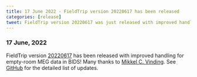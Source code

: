 ```yaml
---
title: 17 June 2022 - FieldTrip version 20220617 has been released
categories: [release]
tweet: FieldTrip version 20220617 was just released with improved handling for empty-room MEG data in BIDS thanks to @mc_vinding. See http://www.fieldtriptoolbox.org/#17-june-2022
---
```


### 17 June, 2022

FieldTrip version [20220617](http://github.com/fieldtrip/fieldtrip/releases/tag/20220617) has been released with improved handling for empty-room MEG data in BIDS! Many thanks to [Mikkel C. Vinding](https://github.com/mcvinding). See [GitHub](https://github.com/fieldtrip/fieldtrip/compare/20220531...20220617) for the detailed list of updates.
